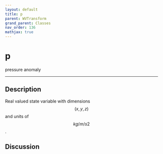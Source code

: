 ```yaml
---
layout: default
title: p
parent: WVTransform
grand_parent: Classes
nav_order: 136
mathjax: true
---
```


#  p

pressure anomaly


---

## Description
Real valued state variable with dimensions $$(x,y,z)$$ and units of $$kg/m/s2$$.

## Discussion

